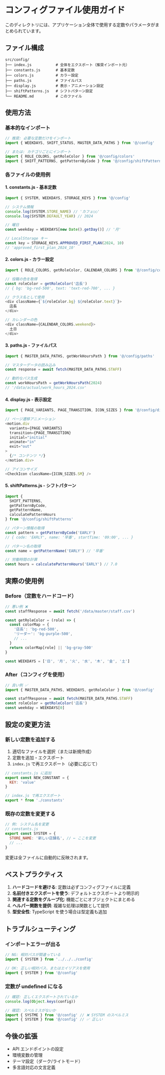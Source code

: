# コンフィグファイル使用ガイド

このディレクトリには、アプリケーション全体で使用する定数やパラメータがまとめられています。

## ファイル構成

```
src/config/
├── index.js           # 全体をエクスポート（推奨インポート元）
├── constants.js       # 基本定数
├── colors.js          # カラー設定
├── paths.js           # ファイルパス
├── display.js         # 表示・アニメーション設定
├── shiftPatterns.js   # シフトパターン設定
└── README.md          # このファイル
```

## 使用方法

### 基本的なインポート

```javascript
// 推奨: 必要な定数だけをインポート
import { WEEKDAYS, SHIFT_STATUS, MASTER_DATA_PATHS } from '@/config'

// または: カテゴリごとにインポート
import { ROLE_COLORS, getRoleColor } from '@/config/colors'
import { SHIFT_PATTERNS, getPatternByCode } from '@/config/shiftPatterns'
```

### 各ファイルの使用例

#### 1. constants.js - 基本定数

```javascript
import { SYSTEM, WEEKDAYS, STORAGE_KEYS } from '@/config'

// システム情報
console.log(SYSTEM.STORE_NAME) // 'カフェ○○'
console.log(SYSTEM.DEFAULT_YEAR) // 2024

// 曜日
const weekday = WEEKDAYS[new Date().getDay()] // '月'

// LocalStorage キー
const key = STORAGE_KEYS.APPROVED_FIRST_PLAN(2024, 10)
// 'approved_first_plan_2024_10'
```

#### 2. colors.js - カラー設定

```javascript
import { ROLE_COLORS, getRoleColor, CALENDAR_COLORS } from '@/config/colors'

// 役職の色を取得
const roleColor = getRoleColor('店長')
// { bg: 'bg-red-500', text: 'text-red-700', ... }

// クラス名として使用
<div className={`${roleColor.bg} ${roleColor.text}`}>
  店長
</div>

// カレンダーの色
<div className={CALENDAR_COLORS.weekend}>
  土日
</div>
```

#### 3. paths.js - ファイルパス

```javascript
import { MASTER_DATA_PATHS, getWorkHoursPath } from '@/config/paths'

// マスターデータの読み込み
const response = await fetch(MASTER_DATA_PATHS.STAFF)

// 動的なパス生成
const workHoursPath = getWorkHoursPath(2024)
// '/data/actual/work_hours_2024.csv'
```

#### 4. display.js - 表示設定

```javascript
import { PAGE_VARIANTS, PAGE_TRANSITION, ICON_SIZES } from '@/config/display'

// ページ遷移アニメーション
<motion.div
  variants={PAGE_VARIANTS}
  transition={PAGE_TRANSITION}
  initial="initial"
  animate="in"
  exit="out"
>
  {/* コンテンツ */}
</motion.div>

// アイコンサイズ
<CheckIcon className={ICON_SIZES.SM} />
```

#### 5. shiftPatterns.js - シフトパターン

```javascript
import {
  SHIFT_PATTERNS,
  getPatternByCode,
  getPatternName,
  calculatePatternHours
} from '@/config/shiftPatterns'

// パターン情報の取得
const pattern = getPatternByCode('EARLY')
// { code: 'EARLY', name: '早番', startTime: '09:00', ... }

// パターン名の取得
const name = getPatternName('EARLY') // '早番'

// 労働時間の計算
const hours = calculatePatternHours('EARLY') // 7.0
```

## 実際の使用例

### Before（定数をハードコード）

```javascript
// 悪い例 ❌
const staffResponse = await fetch('/data/master/staff.csv')

const getRoleColor = (role) => {
  const colorMap = {
    '店長': 'bg-red-500',
    'リーダー': 'bg-purple-500',
    // ...
  }
  return colorMap[role] || 'bg-gray-500'
}

const WEEKDAYS = ['日', '月', '火', '水', '木', '金', '土']
```

### After（コンフィグを使用）

```javascript
// 良い例 ✅
import { MASTER_DATA_PATHS, WEEKDAYS, getRoleColor } from '@/config'

const staffResponse = await fetch(MASTER_DATA_PATHS.STAFF)
const roleColor = getRoleColor('店長')
const weekday = WEEKDAYS[0]
```

## 設定の変更方法

### 新しい定数を追加する

1. 適切なファイルを選択（または新規作成）
2. 定数を追加・エクスポート
3. `index.js` で再エクスポート（必要に応じて）

```javascript
// constants.js に追加
export const NEW_CONSTANT = {
  KEY: 'value'
}

// index.js で再エクスポート
export * from './constants'
```

### 既存の定数を変更する

```javascript
// 例: システム名を変更
// constants.js
export const SYSTEM = {
  STORE_NAME: '新しい店舗名', // ← ここを変更
  // ...
}
```

変更は全ファイルに自動的に反映されます。

## ベストプラクティス

1. **ハードコードを避ける**: 定数は必ずコンフィグファイルに定義
2. **名前付きエクスポートを使う**: デフォルトエクスポートより明示的
3. **関連する定数をグループ化**: 機能ごとにオブジェクトにまとめる
4. **ヘルパー関数を提供**: 複雑な処理は関数として提供
5. **型安全性**: TypeScript を使う場合は型定義も追加

## トラブルシューティング

### インポートエラーが出る

```javascript
// NG: 相対パスが間違っている
import { SYSTEM } from '../../../config'

// OK: 正しい相対パス、またはエイリアスを使用
import { SYSTEM } from '@/config'
```

### 定数が undefined になる

```javascript
// 確認: 正しくエクスポートされているか
console.log(Object.keys(config))

// 確認: スペルミスがないか
import { SYSTME } from '@/config' // ❌ SYSTEM のスペルミス
import { SYSTEM } from '@/config' // ✅ 正しい
```

## 今後の拡張

- API エンドポイントの設定
- 環境変数の管理
- テーマ設定（ダーク/ライトモード）
- 多言語対応の文言定義
